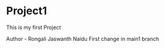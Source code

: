 # Project1
This is my first Project
<br>

Author - Rongali Jaswanth Naidu
First change in main1 branch
